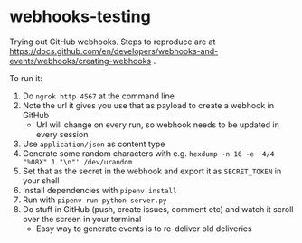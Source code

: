 # webhooks-testing

Trying out GitHub webhooks. Steps to reproduce are at https://docs.github.com/en/developers/webhooks-and-events/webhooks/creating-webhooks .

To run it:
1. Do `ngrok http 4567` at the command line
1. Note the url it gives you use that as payload to create a webhook in GitHub  
    - Url will change on every run, so webhook needs to be updated in every session
1. Use `application/json` as content type
1. Generate some random characters with e.g. `hexdump -n 16 -e '4/4 "%08X" 1 "\n"' /dev/urandom`
1. Set that as the secret in the webhook and export it as `SECRET_TOKEN` in your shell
1. Install dependencies with `pipenv install`
1. Run with `pipenv run python server.py`
1. Do stuff in GitHub (push, create issues, comment etc) and watch it scroll over the screen in your terminal  
    - Easy way to generate events is to re-deliver old deliveries
